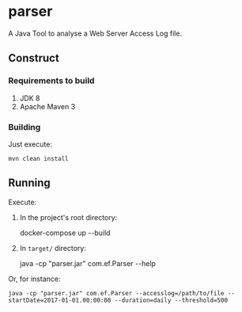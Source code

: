 # parser

A Java Tool to analyse a Web Server Access Log file.


## Construct

### Requirements to build

1. JDK 8
2. Apache Maven 3

### Building

Just execute:

    mvn clean install

## Running

Execute:

1. In the project's root directory:

    docker-compose up --build

2. In `target/` directory:

    java -cp "parser.jar" com.ef.Parser --help
    
Or, for instance:

    java -cp "parser.jar" com.ef.Parser --accesslog=/path/to/file --startDate=2017-01-01.00:00:00 --duration=daily --threshold=500
